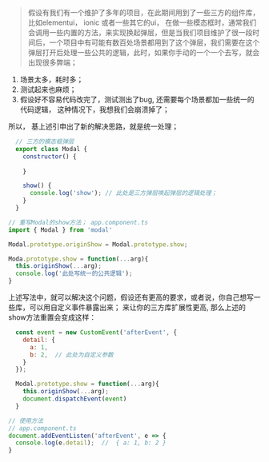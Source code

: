 > 假设有我们有一个维护了多年的项目，在此期间用到了一些三方的组件库，比如elementui， ionic 或者一些其它的ui， 在做一些模态框时，通常我们会调用一些内置的方法，来实现换起弹层，但是当我们项目维护了很一段时间后，一个项目中有可能有数百处场景都用到了这个弹层，我们需要在这个弹层打开后处理一些公共的逻辑，此时，如果你手动的一个一个去写，就会出现很多弊端；
1. 场景太多，耗时多；
2. 测试起来也麻烦；
3. 假设好不容易代码改完了，测试测出了bug, 还需要每个场景都加一些统一的代码逻辑， 这种情况下，我想我们会崩溃掉了；

所以， 基上述引申出了新的解决思路，就是统一处理；

```javascript
  // 三方的模态框弹层
  export class Modal {
    constructor() {
      
    }

    show() {
      console.log('show'); // 此处是三方弹层唤起弹层的逻辑处理；
    }
  }

// 重写Modal的show方法； app.component.ts
import { Modal } from 'modal'

Modal.prototype.originShow = Modal.prototype.show;

Moda.prototype.show = function(...arg){
  this.originShow(...arg);
  console.log('此处写统一的公共逻辑');
}
```

上述写法中，就可以解决这个问题，假设还有更高的要求，或者说，你自己想写一些库，可以用自定义事件暴露出来； 来让你的三方库扩展性更高, 那么上述的show方法重置会变成这样：
```javascript
  const event = new CustomEvent('afterEvent', {
    detail: {
      a: 1,
      b: 2,  // 此处为自定义参数
    }
  });

  Modal.prototype.show = function(...arg){
    this.originShow(...arg);
    document.dispatchEvent(event)
  }

// 使用方法
// app.component.ts
document.addEventListen('afterEvent', e => {
  console.log(e.detail);  //  { a: 1, b: 2 } 
}
```
